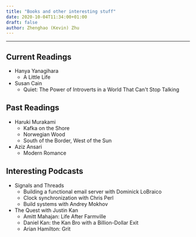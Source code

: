 ```yaml
---
title: "Books and other interesting stuff"
date: 2020-10-04T11:34:00+01:00
draft: false
author: Zhenghao (Kevin) Zhu
---
```


---

## Current Readings

- Hanya Yanagihara
  - A Little Life
- Susan Cain
  - Quiet: The Power of Introverts in a World That Can't Stop Talking

## Past Readings

- Haruki Murakami
  - Kafka on the Shore
  - Norwegian Wood
  - South of the Border, West of the Sun
- Aziz Ansari
  - Modern Romance

## Interesting Podcasts

- Signals and Threads
  - Building a functional email server with Dominick LoBraico
  - Clock synchronization with Chris Perl
  - Build systems with Andrey Mokhov
- The Quest with Justin Kan
  - Amitt Mahajan: Life After Farmville
  - Daniel Kan: the Kan Bro with a Billion-Dollar Exit
  - Arian Hamilton: Grit
